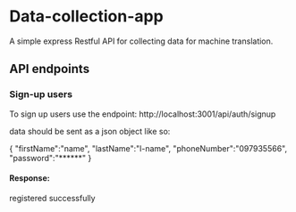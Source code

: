 # Data-collection-app
A simple express Restful API for collecting data for machine translation.
## API endpoints
### Sign-up users
To sign up users use the endpoint:
http://localhost:3001/api/auth/signup

data should be sent as a json object like so:

{
"firstName":"name",
"lastName":"l-name",
"phoneNumber":"097935566",
"password":"******"
}
#### Response:
registered successfully
